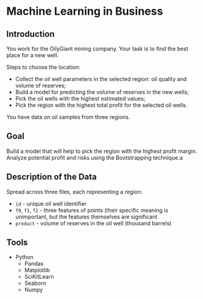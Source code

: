 # Machine Learning in Business

## Introduction

You work for the OilyGiant mining company. Your task is to find the best place for a new well.

Steps to choose the location:

- Collect the oil well parameters in the selected region: oil quality and volume of reserves;
- Build a model for predicting the volume of reserves in the new wells;
- Pick the oil wells with the highest estimated values;
- Pick the region with the highest total profit for the selected oil wells.

You have data on oil samples from three regions.

## Goal

Build a model that will help to pick the region with the highest profit margin. Analyze potential profit and risks using the Bootstrapping technique.a

## Description of the Data

Spread across three files, each representing a region:

- `id` - unique oil well identifier
- `f0`, `f1`, `f2` - three features of points (their specific meaning is unimportant, but the features themselves are significant
- `product` - volume of reserves in the oil well (thousand barrels)

## Tools

- Python
  - Pandas
  - Matplotlib
  - SciKitLearn
  - Seaborn
  - Numpy
